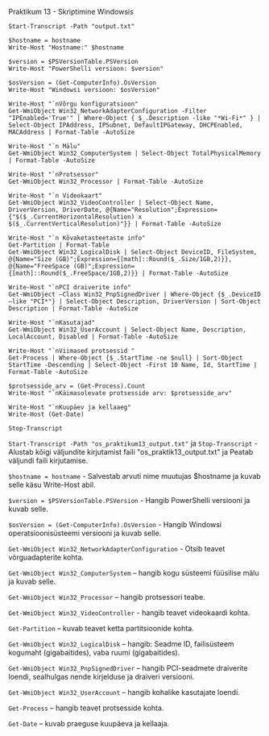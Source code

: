 Praktikum 13 - Skriptimine Windowsis

```
Start-Transcript -Path "output.txt"

$hostname = hostname 
Write-Host "Hostname:" $hostname

$version = $PSVersionTable.PSVersion
Write-Host "PowerShelli versioon: $version"

$osVersion = (Get-ComputerInfo).OsVersion
Write-Host "Windowsi versioon: $osVersion"

Write-Host "`nVõrgu konfiguratsioon"
Get-WmiObject Win32_NetworkAdapterConfiguration -Filter "IPEnabled='True'" | Where-Object { $_.Description -like "*Wi-Fi*" } | Select-Object IPAddress, IPSubnet, DefaultIPGateway, DHCPEnabled, MACAddress | Format-Table -AutoSize

Write-Host "`n Mälu"
Get-WmiObject Win32_ComputerSystem | Select-Object TotalPhysicalMemory | Format-Table -AutoSize

Write-Host "`nProtsessor"
Get-WmiObject Win32_Processor | Format-Table -AutoSize

Write-Host "`n Videokaart"
Get-WmiObject Win32_VideoController | Select-Object Name, DriverVersion, DriverDate, @{Name="Resolution";Expression={"$($_.CurrentHorizontalResolution) x $($_.CurrentVerticalResolution)"}} | Format-Table -AutoSize

Write-Host "`n Kõvaketasteetaste info"
Get-Partition | Format-Table
Get-WmiObject Win32_LogicalDisk | Select-Object DeviceID, FileSystem, @{Name="Size (GB)";Expression={[math]::Round($_.Size/1GB,2)}}, @{Name="FreeSpace (GB)";Expression={[math]::Round($_.FreeSpace/1GB,2)}} | Format-Table -AutoSize

Write-Host "`nPCI draiverite info"
Get-WmiObject –Class Win32_PnpSignedDriver | Where-Object {$_.DeviceID –like "PCI*"} | Select-Object Description, DriverVersion | Sort-Object Description | Format-Table -AutoSize

Write-Host "`nKasutajad"
Get-WmiObject Win32_UserAccount | Select-Object Name, Description, LocalAccount, Disabled | Format-Table -AutoSize

Write-Host "`nViimased protsessid "
Get-Process | Where-Object {$_.StartTime -ne $null} | Sort-Object StartTime -Descending | Select-Object -First 10 Name, Id, StartTime | Format-Table -AutoSize

$protsesside_arv = (Get-Process).Count
Write-Host "`nKäimasolevate protsesside arv: $protsesside_arv"

Write-Host "`nKuupäev ja kellaaeg"
Write-Host (Get-Date)

Stop-Transcript
```
``` Start-Transcript -Path "os_praktikum13_output.txt" ``` ja ```Stop-Transcript``` - Alustab kõigi väljundite kirjutamist faili "os_praktik13_output.txt" ja Peatab väljundi faili kirjutamise.

```$hostname = hostname``` - Salvestab arvuti nime muutujas $hostname ja kuvab selle käsu Write-Host abil.

```$version = $PSVersionTable.PSVersion``` - Hangib PowerShelli versiooni ja kuvab selle.

```$osVersion = (Get-ComputerInfo).OsVersion``` - Hangib Windowsi operatsioonisüsteemi versiooni ja kuvab selle.

```Get-WmiObject Win32_NetworkAdapterConfiguration``` - Otsib teavet võrguadapterite kohta.

```Get-WmiObject Win32_ComputerSystem``` – hangib kogu süsteemi füüsilise mälu ja kuvab selle.

```Get-WmiObject Win32_Processor``` – hangib protsessori teabe.

```Get-WmiObject Win32_VideoController``` - hangib teavet videokaardi kohta.

```Get-Partition``` – kuvab teavet ketta partitsioonide kohta.

```Get-WmiObject Win32_LogicalDisk``` – hangib: Seadme ID, failisüsteem kogumaht (gigabaitides), vaba ruumi (gigabaitides).

```Get-WmiObject Win32_PnpSignedDriver``` – hangib PCI-seadmete draiverite loendi, sealhulgas nende kirjelduse ja draiveri versiooni.

```Get-WmiObject Win32_UserAccount``` – hangib kohalike kasutajate loendi.

```Get-Process``` – hangib teavet protsesside kohta.

```Get-Date``` – kuvab praeguse kuupäeva ja kellaaja.
